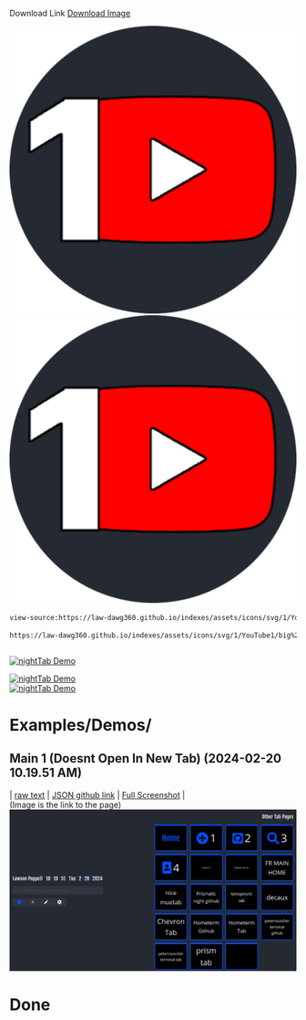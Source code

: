 <p>Download Link <a href="https://law-dawg360.github.io/indexes/assets/icons/svg/1/YouTube1/big%20logo%20project%201%20(1).svg">Download Image</a>

[![nightTab Demo](assets/icons/svg/1/YouTube1/big_logo_project_1.svg)](view-source:https://law-dawg360.github.io/indexes/assets/icons/svg/1/YouTube1/big%20logo%20project%201%20(1).svg)
[![nightTab Demo](assets/icons/svg/1/YouTube1/big_logo_project_1.svg)](view-source:https://law-dawg360.github.io/indexes/assets/icons/svg/1/YouTube1/big%20logo%20project%201%20(1).svg)
```html
view-source:https://law-dawg360.github.io/indexes/assets/icons/svg/1/YouTube1/big%20logo%20project%201%20(1).svg
```

```html
https://law-dawg360.github.io/indexes/assets/icons/svg/1/YouTube1/big%20logo%20project%201%20(1).svg
```

```js

```
[![nightTab Demo](https://law-dawg360.github.io/indexes/assets/icons/svg/1/YouTube1/big%20logo%20project%201%20(1).svg)](view-source:https://law-dawg360.github.io/indexes/assets/icons/svg/1/YouTube1/big%20logo%20project%201%20(1).svg)

[![nightTab Demo](asset/screenshot/screenshot-001.png)](https://zombiefox.github.io/nightTab/)    
[![nightTab Demo](https://law-dawg360.github.io/indexes/assets/icons/svg/1/YouTube1/big%20logo%20project%201%20(1).svg)](https://zombiefox.github.io/nightTab/)

# Examples/Demos/
## Main 1 (Doesnt Open In New Tab) (2024-02-20 10.19.51 AM)    
| [raw text](https://raw.githubusercontent.com/Law-Dawg360/indexes/homepages/assets/jsons/oldmain1.json) | [JSON github link](https://github.com/Law-Dawg360/indexes/blob/homepages/assets/jsons/oldmain1.json) | [Full Screenshot](https://github.com/Law-Dawg360/indexes/blob/homepages/assets/screenshots/Screenshot_2024-02-20_001.png) |    
(Image is the link to the page)    
[![page](assets/screenshots/Screenshot_2024-02-20_001.png)](https://law-dawg360.github.io/indexes/Main.html)
# Done
